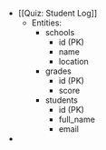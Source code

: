 - [[Quiz: Student Log]]
	- Entities:
		- schools
			- id (PK)
			- name
			- location
		- grades
			- id (PK)
			- score
		- students
			- id (PK)
			- full_name
			- email
-